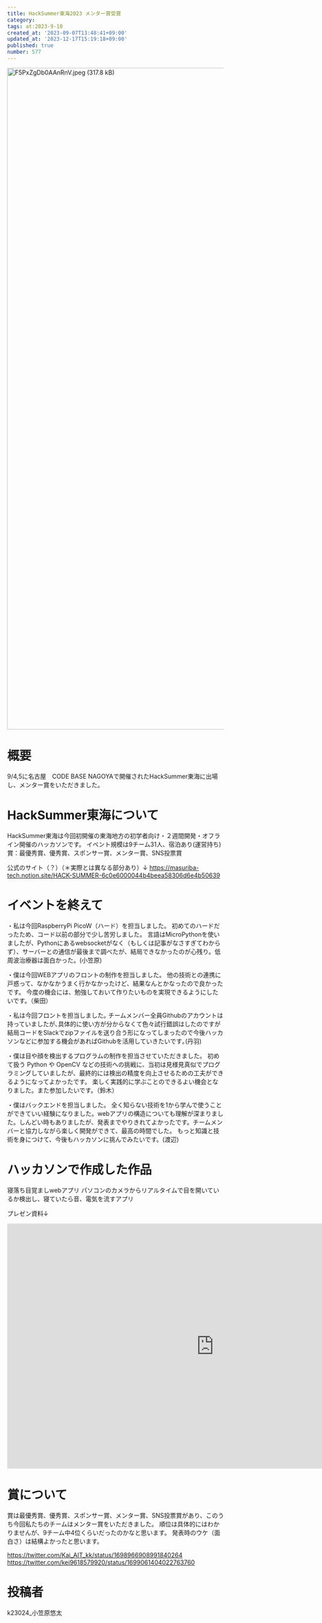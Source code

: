 ```yaml
---
title: HackSummer東海2023 メンター賞受賞
category:
tags: at:2023-9-10
created_at: '2023-09-07T13:48:41+09:00'
updated_at: '2023-12-17T15:19:18+09:00'
published: true
number: 577
---
```


<img width="1536" alt="F5PxZgDb0AAnRnV.jpeg (317.8 kB)" src="https://img.esa.io/uploads/production/attachments/19973/2023/12/03/148910/59707851-fa33-4362-b100-12f420df4b85.jpeg">

# 概要
9/4,5に名古屋　CODE BASE NAGOYAで開催されたHackSummer東海に出場し、メンター賞をいただきました。

# HackSummer東海について
HackSummer東海は今回初開催の東海地方の初学者向け・２週間開発・オフライン開催のハッカソンです。
イベント規模は9チーム31人、宿泊あり(運営持ち)
賞：最優秀賞、優秀賞、スポンサー賞、メンター賞、SNS投票賞

公式のサイト（？）（＊実際とは異なる部分あり）↓
https://masuriba-tech.notion.site/HACK-SUMMER-6c0e6000044b4beea58306d6e4b50639

# イベントを終えて
・私は今回RaspberryPi PicoW（ハード）を担当しました。
初めてのハードだったため、コード以前の部分で少し苦労しました。
言語はMicroPythonを使いましたが、Pythonにあるwebsocketがなく（もしくは記事がなさすぎてわからず）、サーバーとの通信が最後まで調べたが、結局できなかったのが心残り。低周波治療器は面白かった。(小笠原)

・僕は今回WEBアプリのフロントの制作を担当しました。
他の技術との連携に戸惑って、なかなかうまく行かなかったけど、結果なんとかなったので良かったです。
今度の機会には、勉強しておいて作りたいものを実現できるようにしたいです。（柴田）

・私は今回フロントを担当しました｡
チームメンバー全員Githubのアカウントは持っていましたが､具体的に使い方が分からなくて色々試行錯誤はしたのですが結局コードをSlackでzipファイルを送り合う形になってしまったので今後ハッカソンなどに参加する機会があればGithubを活用していきたいです｡(丹羽)

・僕は目や顔を検出するプログラムの制作を担当させていただきました。
初めて扱う Python や OpenCV などの技術への挑戦に、当初は見様見真似でプログラミングしていましたが、最終的には検出の精度を向上させるための工夫ができるようになってよかったです。
楽しく実践的に学ぶことのできるよい機会となりました。また参加したいです。（鈴木）

・僕はバックエンドを担当しました。
全く知らない技術を1から学んで使うことができていい経験になりました。webアプリの構造についても理解が深まりました。しんどい時もありましたが、発表までやりきれてよかったです。チームメンバーと協力しながら楽しく開発ができて、最高の時間でした。
もっと知識と技術を身につけて、今後もハッカソンに挑んでみたいです。(渡辺)


# ハッカソンで作成した作品
寝落ち目覚ましwebアプリ
パソコンのカメラからリアルタイムで目を開いているか検出し、寝ていたら音、電気を流すアプリ

プレゼン資料↓
<iframe src="https://docs.google.com/presentation/d/e/2PACX-1vSBrwEbZA-oaJquN4CCgDtoqT0sqS5-zVCkRxigmx6PUIn21-tppo-YDxrjt518fFl-89KgI2q2qskP/embed?start=false&loop=false&delayms=3000" frameborder="0" width="960" height="569" allowfullscreen="true" mozallowfullscreen="true" webkitallowfullscreen="true"></iframe>

# 賞について
賞は最優秀賞、優秀賞、スポンサー賞、メンター賞、SNS投票賞があり、このうち今回私たちのチームはメンター賞をいただきました。
順位は具体的にはわかりませんが、9チーム中4位くらいだったのかなと思います。
発表時のウケ（面白さ）は結構よかったと思います。

https://twitter.com/Kai_AIT_kk/status/1698966908991840264
https://twitter.com/kei9618579920/status/1699061404022763760

# 投稿者
k23024_小笠原悠太
